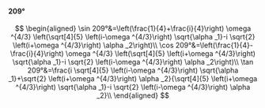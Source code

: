 #### 209°

$$
\begin{aligned}
\sin 209°&=\left(\frac{1}{4}+\frac{i}{4}\right) \omega ^{4/3} \left(\sqrt[4]{5} \left(i-\omega ^{4/3}\right) \sqrt{\alpha _1}-i \sqrt{2} \left(i+\omega ^{4/3}\right)
\alpha _2\right)\\
\cos 209°&=\left(\frac{1}{4}-\frac{i}{4}\right) \omega ^{4/3} \left(\sqrt[4]{5} \left(i+\omega ^{4/3}\right) \sqrt{\alpha _1}-i \sqrt{2} \left(i-\omega ^{4/3}\right)
\alpha _2\right)\\
\tan 209°&=\frac{i \sqrt[4]{5} \left(i-\omega ^{4/3}\right) \sqrt{\alpha _1}+\sqrt{2} \left(i+\omega ^{4/3}\right) \alpha _2}{\sqrt[4]{5} \left(i+\omega ^{4/3}\right)
\sqrt{\alpha _1}-i \sqrt{2} \left(i-\omega ^{4/3}\right) \alpha _2}\\
\end{aligned}
$$

